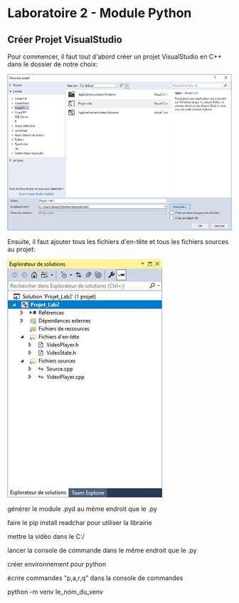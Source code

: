 # Laboratoire 2 - Module Python

## Créer Projet VisualStudio

Pour commencer, il faut tout d'abord créer un projet VisualStudio en C++ dans le dossier de notre choix:

![Screenshot #1](https://github.com/lucazzzzz/Lab2/blob/master/Images/CreerProjetVS.JPG)

Ensuite, il faut ajouter tous les fichiers d'en-tête et tous les fichiers sources au projet:

![Screenshot #2](https://github.com/lucazzzzz/Lab2/blob/master/Images/AjouterFichiersdeGit.JPG)

générer le module .pyd au même endroit que le .py

faire le pip install readchar pour utiliser la librairie

mettre la vidéo dans le C:/

lancer la console de commande dans le même endroit que le .py

créer environnement pour python

écrire commandes "p,a,r,q" dans la console de commandes

python -m venv le_nom_du_venv
